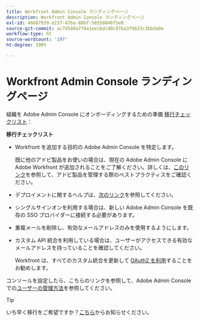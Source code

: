 ```yaml
---
title: Workfront Admin Console ランディングページ
description: Workfront Admin Console ランディングページ
exl-id: 46687939-d237-47ba-88bf-58550046f5e0
source-git-commit: ac7d548a774a1eecbdcd0c87ba3f9b33c3bbda0e
workflow-type: ht
source-wordcount: '197'
ht-degree: 100%

---
```


# Workfront Admin Console ランディングページ

組織を Adobe Admin Console にオンボーディングするための準備 [移行チェックリスト](https://experienceleague.adobe.com/docs/workfront/using/administration-and-setup/admin-in-admin-console/prep-for-admin-console.html?lang=ja)：

**移行チェックリスト**

* Workfront を追加する目的の Adobe Admin Console を特定します。

  既に他のアドビ製品をお使いの場合は、現在の Adobe Admin Console に Adobe Workfront が追加されることをご了解ください。詳しくは、[このリンク](https://helpx.adobe.com/jp/enterprise/using/admin-console.html)を参照して、アドビ製品を管理する際のベストプラクティスをご確認ください。

* デプロイメントに関するヘルプは、[次のリンク](https://helpx.adobe.com/jp/enterprise/using/deployment-planning.html)を参照してください。
* シングルサインオンを利用する場合は、新しい Adobe Admin Console を既存の SSO プロバイダーに接続する必要があります。
* 重複メールを削除し、有効なメールアドレスのみを使用するようにします。
* カスタム API 統合を利用している場合は、ユーザーがアクセスできる有効なメールアドレスを持っていることを確認してください。

  Workfront は、すべてのカスタム統合を更新して [OAuth2 を利用](https://experienceleague.adobe.com/docs/workfront/using/administration-and-setup/configure-integrations/create-oauth-application.html?lang=ja)することをお勧めします。

コンソールを設定したら、こちらのリンクを参照して、Adobe Admin Console での[ユーザーの管理方法](https://experienceleague.adobe.com/docs/workfront/using/administration-and-setup/add-users/create-manage-users/admin-console.html?lang=ja)を参照してください。

>[!TIP]
>
>いち早く移行をご希望ですか？[こちら](https://workfront.az1.qualtrics.com/jfe/form/SV_9T5LuHf05JUOPAi)からお知らせください。
